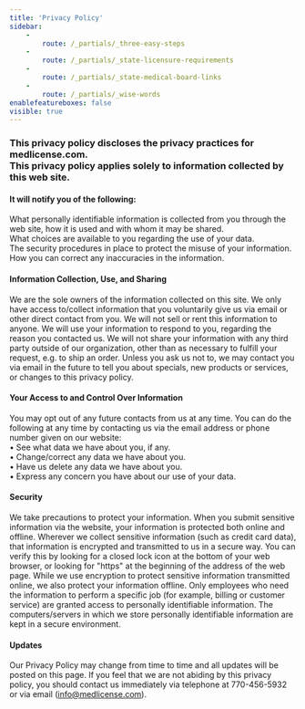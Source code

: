 ```yaml
---
title: 'Privacy Policy'
sidebar:
    -
        route: /_partials/_three-easy-steps
    -
        route: /_partials/_state-licensure-requirements
    -
        route: /_partials/_state-medical-board-links
    -
        route: /_partials/_wise-words
enablefeatureboxes: false
visible: true
---
```


<h3 id="mcetoc_1cec8df4f0">This privacy policy discloses the privacy practices for medlicense.com.<br />This privacy policy applies solely to information collected by this web site.</h3>
<h4>It will notify you of the following:</h4>
<p>What personally identifiable information is collected from you through the web site, how it is used and with whom it may be shared.&nbsp;<br />What choices are available to you regarding the use of your data.&nbsp;<br />The security procedures in place to protect the misuse of your information.&nbsp;<br />How you can correct any inaccuracies in the information.</p>
<h4>Information Collection, Use, and Sharing</h4>
<p>We are the sole owners of the information collected on this site. We only have access to/collect information that you voluntarily give us via email or other direct contact from you. We will not sell or rent this information to anyone. We will use your information to respond to you, regarding the reason you contacted us. We will not share your information with any third party outside of our organization, other than as necessary to fulfill your request, e.g. to ship an order. Unless you ask us not to, we may contact you via email in the future to tell you about specials, new products or services, or changes to this privacy policy.&nbsp;</p>
<h4>Your Access to and Control Over Information</h4>
<p>You may opt out of any future contacts from us at any time. You can do the following at any time by contacting us via the email address or phone number given on our website:&nbsp;<br />&bull; See what data we have about you, if any.&nbsp;<br />&bull; Change/correct any data we have about you.&nbsp;<br />&bull; Have us delete any data we have about you.&nbsp;<br />&bull; Express any concern you have about our use of your data.&nbsp;</p>
<h4>Security</h4>
<p>We take precautions to protect your information. When you submit sensitive information via the website, your information is protected both online and offline. Wherever we collect sensitive information (such as credit card data), that information is encrypted and transmitted to us in a secure way. You can verify this by looking for a closed lock icon at the bottom of your web browser, or looking for "https" at the beginning of the address of the web page. While we use encryption to protect sensitive information transmitted online, we also protect your information offline. Only employees who need the information to perform a specific job (for example, billing or customer service) are granted access to personally identifiable information. The computers/servers in which we store personally identifiable information are kept in a secure environment.</p>
<h4>Updates</h4>
<p>Our Privacy Policy may change from time to time and all updates will be posted on this page. If you feel that we are not abiding by this privacy policy, you should contact us immediately via telephone at 770-456-5932 or via email (<a href="mailto:info@medlicense.com?subject=Privacy%20Request">info@medlicense.com</a>).</p>